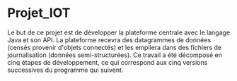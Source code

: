 # Projet_IOT
Le but de ce projet est de développer la plateforme centrale avec le langage Java et son API.
La plateforme recevra des datagrammes de données (censés provenir d'objets connectés) et les empilera dans des fichiers de journalisation (données semi-structurées).
Ce travail a été décomposé en cinq étapes de développement, ce qui correspond aux cinq versions successives du programme qui suivent.


